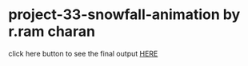 # project-33-snowfall-animation by r.ram charan

click here button to see the final output [HERE](https://ramcharan208.github.io/project-33-snowfall-animation/)
